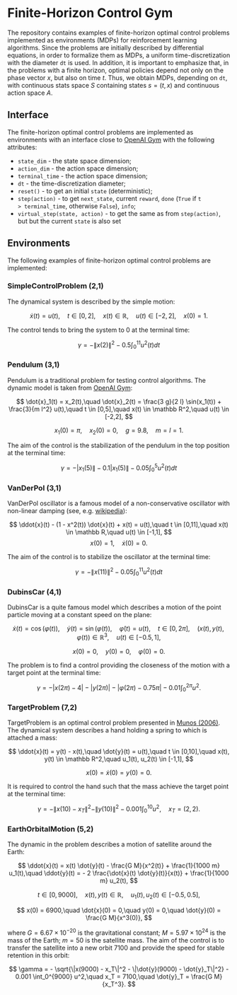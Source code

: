 # Finite-Horizon Control Gym

The repository contains examples of finite-horizon optimal control problems implemented as environments (MDPs) for reinforcement learning algorithms. Since the problems are initially described by differential equations, in order to formalize them as MDPs, a uniform time-discretization with the diameter <code>dt</code> is used. In addition, it is important to emphasize that, in the problems with a finite horizon, optimal policies depend not only on the phase vector $x$, but also on time $t$. Thus, we obtain MDPs, depending on <code>dt</code>, with continuous stats space $S$ containing states $s=(t,x)$ and continuous action space $A$. 

## Interface

The finite-horizon optimal control problems are implemented as environments with an interface close to [OpenAI Gym](https://www.gymlibrary.ml/) with the following attributes: 

- <code>state_dim</code> - the state space dimension; 
- <code>action_dim</code> - the action space dimension;
- <code>terminal_time</code> - the action space dimension;
- <code>dt</code> - the time-discretization diameter;
- <code>reset()</code> - to get an initial <code>state</code> (deterministic);
- <code>step(action)</code> - to get <code>next_state</code>, current <code>reward</code>, <code>done</code> (<code>True</code> if <code>t > terminal_time</code>, otherwise <code>False</code>), <code>info</code>;
- <code>virtual_step(state, action)</code> - to get the same as from <code>step(action)</code>, but but the current <code>state</code> is also set

## Environments

The following examples of finite-horizon optimal control problems are implemented:

### SimpleControlProblem (2,1)

The dynamical system is described by the simple motion:

$$
\dot{x}(t) = u(t),\quad t \in [0,2],\quad x(t) \in \mathbb R,\quad u(t) \in [-2,2],\quad x(0) = 1.
$$

The control tends to bring the system to $0$ at the terminal time:

$$
\gamma = - \|x(2)\|^2 - 0.5 \int_0^{11} u^2(t) d t
$$

### Pendulum (3,1)

Pendulum is a traditional problem for testing control algorithms. The dynamic model is taken from [OpenAI Gym](https://www.gymlibrary.ml/environments/classic_control/pendulum/):

$$
\dot{x}_1(t) = x_2(t),\quad \dot{x}_2(t) = \frac{3 g}{2 l} \sin(x_1(t)) + \frac{3}{m l^2} u(t),\quad t \in [0,5],\quad x(t) \in \mathbb R^2,\quad u(t) \in [-2,2],
$$

$$
x_1(0) = \pi,\quad x_2(0) = 0,\quad g=9.8,\quad m=l=1.
$$

The aim of the control is the stabilization of the pendulum in the top position at the terminal time:

$$
\gamma = - |x_1(5)\| - 0.1 |x_1(5)\| - 0.05 \int_0^{5} u^2(t) d t
$$

### VanDerPol (3,1)

VanDerPol oscillator is a famous model of a non-conservative oscillator with non-linear damping (see, e.g. [wikipedia](https://en.wikipedia.org/wiki/Van_der_Pol_oscillator)):

$$
\ddot{x}(t) - (1 - x^2(t)) \dot{x}(t) + x(t) = u(t),\quad t \in [0,11],\quad x(t) \in \mathbb R,\quad u(t) \in [-1,1],
$$
$$
x(0) = 1,\quad \dot{x}(0) = 0.
$$

The aim of the control is to stabilize the oscillator at the terminal time:

$$
\gamma = - \|x(11)\|^2 - 0.05 \int_0^{11} u^2(t) d t
$$

### DubinsCar (4,1)

DubinsCar  is a quite famous model which describes a motion of the point particle moving at a constant speed on the plane:

$$
\dot{x}(t) = \cos(\varphi(t)),\quad \dot{y}(t) = \sin(\varphi(t)),\quad \dot{\varphi}(t) = u(t),\quad t \in [0, 2 \pi],\quad (x(t),y(t),\varphi(t)) \in \mathbb R^3,\quad u(t) \in [-0.5, 1],
$$

$$
x(0) = 0,\quad y(0) = 0,\quad \varphi(0) = 0.
$$

The problem is to find a control providing the closeness of the motion with a target point at the terminal time:

$$
\gamma = - |x(2 \pi) - 4| - |y(2 \pi)| - |\varphi(2 \pi) - 0.75 \pi| - 0.01 \int_0^{2 \pi} u^2.
$$

### TargetProblem (7,2)

TargetProblem  is an optimal control problem presented in [Munos (2006)](https://www.jmlr.org/papers/volume7/munos06b/munos06b.pdf). The dynamical system
describes a hand holding a spring to which is attached a mass:

$$
\ddot{x}(t) = y(t) - x(t),\quad \dot{y}(t) = u(t),\quad t \in [0,10],\quad x(t), y(t) \in \mathbb R^2,\quad u_1(t), u_2(t) \in [-1,1],
$$

$$
x(0) = \dot{x}(0) = y(0) = 0. 
$$

It is required to control the hand such that the mass achieve the target point at the terminal time:

$$
\gamma = - \|x(10) - x_T\|^2 - \|y(10)\|^2 - 0.001 \int_0^{10} u^2,\quad x_T = (2,2).
$$

### EarthOrbitalMotion (5,2)

The dynamic in the problem describes a motion of satellite around the Earth:

$$
\ddot{x}(t) = x(t) \dot{y}(t) - \frac{G M}{x^2(t)} + \frac{1}{1000 m} u_1(t),\quad
\ddot{y}(t) = - 2 \frac{\dot{x}(t) \dot{y}(t)}{x(t)} + \frac{1}{1000 m} u_2(t), 
$$

$$
t \in [0,9000],\quad x(t),y(t) \in \mathbb R,\quad u_1(t),u_2(t) \in [-0.5,0.5],
$$

$$
x(0) = 6900,\quad \dot{x}(0) = 0,\quad y(0) = 0,\quad \dot{y}(0) = \frac{G M}{x^3(0)},
$$

where $G = 6.67 \times 10^{-20}$ is the gravitational constant; $M = 5.97 \times 10^{24}$ is the mass of the Earth; $m=50$ is the satellite mass. The aim of the control is to transfer the satellite into a new orbit $7100$ and provide the speed for stable retention in this orbit:

$$
\gamma = - \sqrt{\|x(9000) - x_T\|^2 - \|\dot{y}(9000) - \dot{y}_T\|^2} - 0.001 \int_0^{9000} u^2,\quad x_T = 7100,\quad \dot{y}_T = \frac{G M}{x_T^3}.
$$

